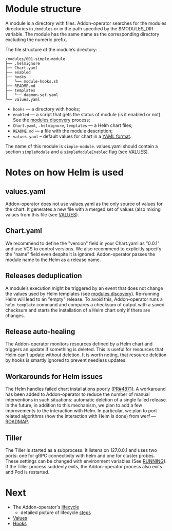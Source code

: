 # Module structure

A module is a directory with files. Addon-operator searches for the modules directories in `/modules` or in the path specified by the $MODULES_DIR variable. The module has the same name as the corresponding directory excluding the numeric prefix.

The file structure of the module’s directory:

```
/modules/001-simple-module
├── .helmignore
├── Chart.yaml
├── enabled
├── hooks
│   └── module-hooks.sh
├── README.md
├── templates
│   └── daemon-set.yaml
└── values.yaml
```

- `hooks` — a directory with hooks;
- `enabled` — a script that gets the status of module (is it enabled or not). See the [modules discovery](LIFECYCLE.md#modules-discovery) process;
- `Chart.yaml`, `.helmignore`, `templates` — a Helm chart files;
- `README.md` — a file with the module description;
- `values.yaml` – default values for chart in a [YAML format](VALUES.md).

The name of this module is `simple-module`. values.yaml should contain a section `simpleModule` and a `simpleModuleEnabled` flag (see [VALUES](VALUES.md#values-storage)). 

# Notes on how Helm is used

## values.yaml

Addon-operator does not use values.yaml as the only source of values for the chart. It generates a new file with a merged set of values (also mixing values from this file (see [VALUES](VALUES.md#merged-values)).

## Chart.yaml

We recommend to define the "version" field in your Chart.yaml as "0.0.1" and use VCS to control versions. We also recommend to explicitly specify the "name" field even despite it is ignored: Addon-operator passes the module name to the Helm as a release name.

## Releases deduplication

A module’s execution might be triggered by an event that does not change the values used by Helm templates (see [modules discovery](LIFECYCLE.md#modules-discovery)). Re-running Helm will lead to an "empty" release. To avoid this, Addon-operator runs a `helm template` command and compares a checksum of output with a saved checksum and starts the installation of a Helm chart only if there are changes.

## Release auto-healing

The Addon-operator monitors resources defined by a Helm chart and triggers an update if something is deleted. This is useful for resources that Helm can't update without deletion. It is worth noting, that resource deletion by hooks is smartly ignored to prevent needless updates.

## Workarounds for Helm issues

The Helm handles failed chart installations poorly ([PR#4871](https://github.com/helm/helm/pull/4871)). A workaround has been added to Addon-operator to reduce the number of manual interventions in such situations: automatic deletion of a single failed release. In the future, in addition to this mechanism, we plan to add a few improvements to the interaction with Helm. In particular, we plan to port related algorithms (how the interaction with Helm is done) from werf — [ROADMAP](https://github.com/flant/addon-operator/issues/17).

## Tiller

The Tiller is started as a subprocess. It listens on 127.0.0.1 and uses two ports: one for gRPC connectivity with helm and one for cluster probes. These settings can be changed with environment variables (See [RUNNING](RUNNING.md)). If the Tiller process suddenly exits, the Addon-operator process also exits and Pod is restarted.

# Next

- The Addon-operator's [lifecycle](LIFECYCLE.md)
  - detailed picture of lifecycle [steps](LIFECYCLE-STEPS.md)
- [Values](VALUES.md)
- [Hooks](HOOKS.md)

